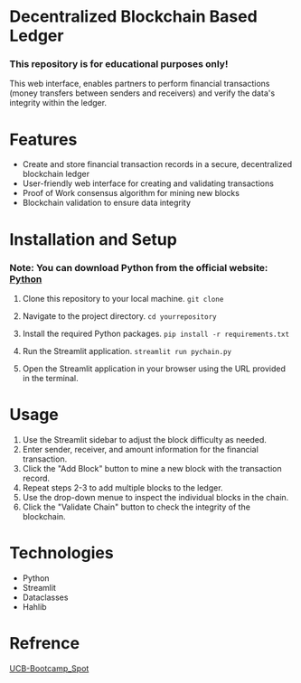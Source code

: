 # Decentralized Blockchain Based Ledger
### This repository is for educational purposes only! 
This web interface, enables partners to perform financial transactions (money transfers between senders and receivers) and verify the data's integrity within the ledger.
# Features
- Create and store financial transaction records in a secure, decentralized blockchain ledger
- User-friendly web interface for creating and validating transactions
- Proof of Work consensus algorithm for mining new blocks
- Blockchain validation to ensure data integrity
# Installation and Setup

### Note: You can download Python from the official website: [Python](https://www.python.org/downloads/)

1. Clone this repository to your local machine.
`git clone`

2. Navigate to the project directory.
`cd yourrepository`
	
3. Install the required Python packages.
`pip install -r requirements.txt`
	
4.	Run the Streamlit application.
`streamlit run pychain.py`
	
5.	Open the Streamlit application in your browser using the URL provided in the terminal.
# Usage 
1. Use the Streamlit sidebar to adjust the block difficulty as needed.
2. Enter sender, receiver, and amount information for the financial transaction.
3. Click the "Add Block" button to mine a new block with the transaction record.
4. Repeat steps 2-3 to add multiple blocks to the ledger.
5. Use the drop-down menue to inspect the individual blocks in the chain.
6. Click the "Validate Chain" button to check the integrity of the blockchain.
# Technologies
- Python
- Streamlit
- Dataclasses
- Hahlib
# Refrence
[UCB-Bootcamp_Spot](https://courses.bootcampspot.com/courses/2916/pages/18-dot-1-introduction?module_item_id=872071)